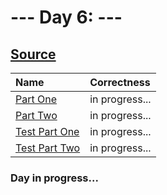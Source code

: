 # --- Day 6: ---

## [Source](http://adventofcode.com/2024/day/6)

| Name                                                                                                 | Correctness    |
| :--------------------------------------------------------------------------------------------------- | :------------- |
| [Part One](https://github.com/ssynowiec/AdventOfCode/blob/main/2024/Day%2006/part-one.ts)            | in progress... |
| [Part Two](https://github.com/ssynowiec/AdventOfCode/blob/main/2024/Day%2006/part-two.ts)            | in progress... |
| [Test Part One](https://github.com/ssynowiec/AdventOfCode/blob/main/2024/Day%2006/index.test.ts#L7)  | in progress... |
| [Test Part Two](https://github.com/ssynowiec/AdventOfCode/blob/main/2024/Day%2006/index.test.ts#L19) | in progress... |

### Day in progress...
